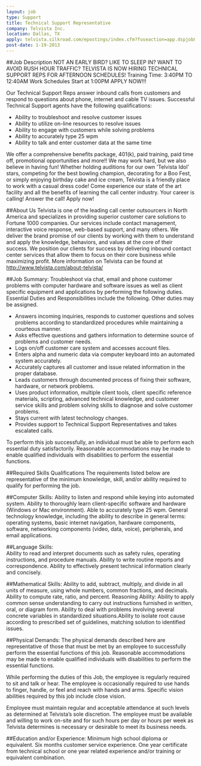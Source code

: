 ```yaml
---
layout: job
type: Support
title: Technical Support Representative
company: Telvista Inc.
location: Dallas, TX
apply: telvista.silkroad.com/epostings/index.cfm?fuseaction=app.dspjob&jobid=217628&company_id=15895&version=1
post-date: 1-19-2013
--- 
```


##Job Description
NOT AN EARLY BIRD?  LIKE TO SLEEP IN?  WANT TO AVOID RUSH HOUR TRAFFIC?  TELVISTA IS NOW HIRING TECHNICAL SUPPORT REPS FOR AFTERNOON SCHEDULES!  Training Time:  3:40PM TO 12:40AM    Work Schedules Start at 1:00PM  APPLY NOW!!!
 
Our Technical Support Reps answer inbound calls from customers and respond to questions about phone, internet and cable TV issues.  Successful Technical Support agents have the following qualifications:
* Ability to troubleshoot and resolve customer issues
* Ability to utilize on-line resources to resolve issues
* Ability to engage with customers while solving problems
* Ability to accurately type 25 wpm
* Ability to talk and enter customer data at the same time
 
We offer a comprehensive benefits package, 401(k), paid training, paid time off, promotional opportunities and more!!  We may work hard, but we also believe in having fun!  Whether holding auditions for our own 'Telvista Idol' stars, competing for the best bowling champion, decorating for a Boo Fest, or simply enjoying birthday cake and ice cream, Telvista is a friendly place to work with a casual dress code!  Come experience our state of the art facility and all the benefits of learning the call center industry. Your career is calling!  Answer the call!  Apply now!
 
##About Us
Telvista is one of the leading call center outsourcers in North America and specializes in providing superior customer care solutions to Fortune 1000 companies. Our services include contact management, interactive voice response, web-based support, and many others. We deliver the brand promise of our clients by working with them to understand and apply the knowledge, behaviors, and values at the core of their success. We position our clients for success by delivering inbound contact center services that allow them to focus on their core business while maximizing profit. More information on Telvista can be found at http://www.telvista.com/about-telvista/
 
##Job Summary:
Troubleshoot via chat, email and phone customer problems with computer hardware and software issues as well as client specific equipment and applications by performing the following duties.
Essential Duties and Responsibilities include the following. Other duties may be assigned.

* Answers incoming inquiries, responds to customer questions and solves problems according to standardized procedures while maintaining a courteous manner.
* Asks effective questions and gathers information to determine source of problems and customer needs.
* Logs on/off customer care system and accesses account files.
* Enters alpha and numeric data via computer keyboard into an automated system accurately.
* Accurately captures all customer and issue related information in the proper database.
* Leads customers through documented process of fixing their software, hardware, or network problems.
* Uses product information, multiple client tools, client specific reference materials, scripting, advanced technical knowledge, and customer service skills and problem solving skills to diagnose and solve customer problems.
* Stays current with latest technology changes.
* Provides support to Technical Support Representatives and takes escalated calls.

To perform this job successfully, an individual must be able to perform each essential duty satisfactorily.  Reasonable accommodations may be made to enable qualified individuals with disabilities to perform the essential functions.

##Required Skills
Qualifications The requirements listed below are representative of the minimum knowledge, skill, and/or ability required to qualify for performing the job.

##Computer Skills: 
Ability to listen and respond while keying into automated system. Ability to thoroughly learn client-specific software and hardware (Windows or Mac environment). Able to accurately type 25 wpm. General technology knowledge, including the ability to describe in general terms: operating systems, basic internet navigation, hardware components, software, networking components (video, data, voice), peripherals, and email applications.

##Language Skills:  
Ability to read and interpret documents such as safety rules, operating instructions, and procedure manuals.  Ability to write routine reports and correspondence.  Ability to effectively present technical information clearly and concisely.

##Mathematical Skills:
Ability to add, subtract, multiply, and divide in all units of measure, using whole numbers, common fractions, and decimals.  Ability to compute rate, ratio, and percent.
Reasoning Ability:  Ability to apply common sense understanding to carry out instructions furnished in written, oral, or diagram form.  Ability to deal with problems involving several concrete variables in standardized situations.Ability to isolate root cause according to prescribed set of guidelines, matching solution to identified issues.

##Physical Demands: 
The physical demands described here are representative of those that must be met by an employee to successfully perform the essential functions of this job. Reasonable accommodations may be made to enable qualified individuals with disabilities to perform the essential functions.

While performing the duties of this Job, the employee is regularly required to sit and talk or hear. The employee is occasionally required to use hands to finger, handle, or feel and reach with hands and arms. Specific vision abilities required by this job include close vision.

Employee must maintain regular and acceptable attendance at such levels as determined at Telvista’s sole discretion.  The employee must be available and willing to work on-site and for such hours per day or hours per week as Telvista determines is necessary or desirable to meet its business needs.

##Education and/or Experience: 
Minimum high school diploma or equivalent. Six months customer service experience. One year certificate from technical school or one year related experience and/or training or equivalent combination.